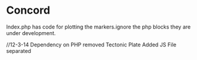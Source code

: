 Concord
=======
Index.php has code for plotting the markers.ignore the php blocks they are under development.

//12-3-14
Dependency on PHP removed
Tectonic Plate Added
JS File separated
